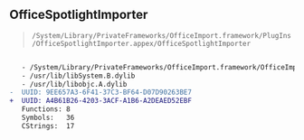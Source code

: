 ## OfficeSpotlightImporter

> `/System/Library/PrivateFrameworks/OfficeImport.framework/PlugIns/OfficeSpotlightImporter.appex/OfficeSpotlightImporter`

```diff

   - /System/Library/PrivateFrameworks/OfficeImport.framework/OfficeImport
   - /usr/lib/libSystem.B.dylib
   - /usr/lib/libobjc.A.dylib
-  UUID: 9EE657A3-6F41-37C3-BF64-D07D90263BE7
+  UUID: A4B61B26-4203-3ACF-A1B6-A2DEAED52EBF
   Functions: 8
   Symbols:   36
   CStrings:  17

```
